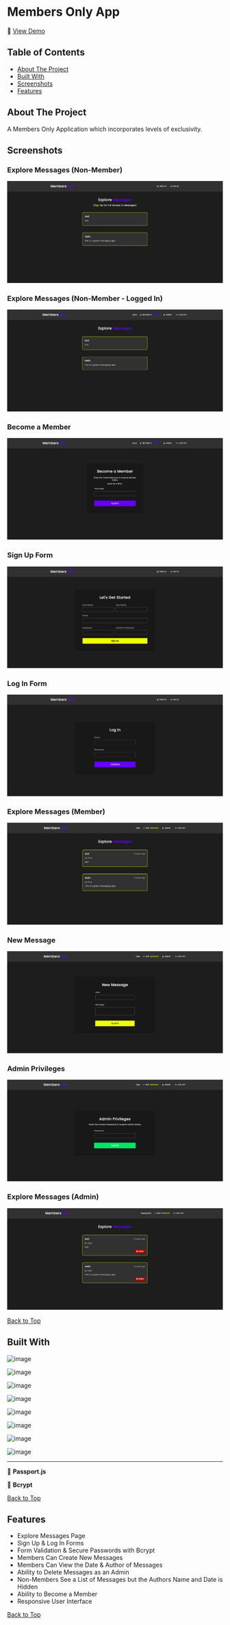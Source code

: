 # Members Only App

🔗 [View Demo](https://members-only-app-6gk8.onrender.com)

## Table of Contents
- [About The Project](#about-the-project)
- [Built With](#built-with)
- [Screenshots](#screenshots)
- [Features](#features)

## About The Project
A Members Only Application which incorporates levels of exclusivity.

## Screenshots

### Explore Messages (Non-Member)
![](screenshots/explore-messages-members-only-app.png)

### Explore Messages (Non-Member - Logged In)
![](screenshots/explore-messages-non-member-logged-in-members-only-app.png)

### Become a Member
![](screenshots/become-a-member-members-only-app.png)

### Sign Up Form
![](screenshots/sign-up-members-only-app.png)  

### Log In Form
![](screenshots/log-in-members-only-app.png)  

### Explore Messages (Member)
![](screenshots/explore-messages-member-members-only-app.png) 

### New Message
![](screenshots/new-message-members-only-app.png)

### Admin Privileges
![](screenshots/admin-members-only-app.png) 

### Explore Messages (Admin)
![](screenshots/explore-messages-admin-members-only-app.png) 

[Back to Top](#members-only-app)

## Built With
![image](https://img.shields.io/badge/HTML5-E34F26?style=for-the-badge&logo=html5&logoColor=white)

![image](https://img.shields.io/badge/CSS3-1572B6?style=for-the-badge&logo=css3&logoColor=white)

![image](https://img.shields.io/badge/JavaScript-323330?style=for-the-badge&logo=javascript&logoColor=F7DF1E)

![image](https://img.shields.io/badge/Webpack-8DD6F9?style=for-the-badge&logo=Webpack&logoColor=white)

![image](https://img.shields.io/badge/React-20232A?style=for-the-badge&logo=react&logoColor=61DAFB)

![image](https://img.shields.io/badge/Node%20js-339933?style=for-the-badge&logo=nodedotjs&logoColor=white)

![image](https://img.shields.io/badge/Express%20js-000000?style=for-the-badge&logo=express&logoColor=white)

![image](https://img.shields.io/badge/MongoDB-4EA94B?style=for-the-badge&logo=mongodb&logoColor=white)

---

🔏 **Passport.js**

🔑 **Bcrypt**

[Back to Top](#members-only-app)

## Features

- Explore Messages Page
- Sign Up & Log In Forms
- Form Validation & Secure Passwords with Bcrypt
- Members Can Create New Messages
- Members Can View the Date & Author of Messages
- Ability to Delete Messages as an Admin
- Non-Members See a List of Messages but the Authors Name and Date is Hidden
- Ability to Become a Member
- Responsive User Interface

[Back to Top](#members-only-app)
